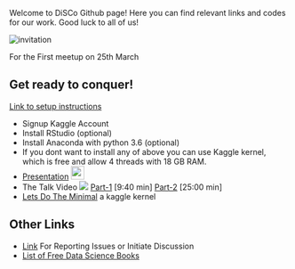 Welcome to DiSCo Github page!
Here you can find relevant links and codes for our work.
Good luck to all of us!

![invitation](https://scontent.ftlv2-1.fna.fbcdn.net/v/t31.0-8/28947888_10215734866662619_7009771567892501172_o.jpg?oh=ad7389e03daa127d47ab153a8a820817&oe=5B329E55)

For the First meetup on 25th March

## Get ready to conquer! 

[Link to setup instructions](https://github.com/DiSCoBGU/DiSCo-init/blob/master/setup.md#you-can-use-language-of-your-preference)
* Signup Kaggle Account
* Install RStudio (optional) 
* Install Anaconda with python 3.6 (optional)
* If you dont want to install any of above you can use Kaggle kernel, which is free and allow 4 threads with 18 GB RAM.
* [Presentation](https://github.com/DiSCoBGU/DiSCo-init/raw/master/DiSCo-25thMarch-Presentation.pdf) <img src="https://cdn2.iconfinder.com/data/icons/picons-basic-3/57/basic3-019_presentation_keynote-512.png" height="24">
* The Talk Video <img src="https://cdn3.iconfinder.com/data/icons/unicons-vector-icons-pack/32/youtube-24.png"> [Part-1](https://photos.app.goo.gl/EvrPc9iqJAylBZwg2) [9:40 min] [Part-2](https://photos.app.goo.gl/an4UoYXfn03TlbOO2) [25:00 min] 
* [Lets Do The Minimal](https://www.kaggle.com/mineshjethva/let-s-do-the-minimal) a kaggle kernel

## Other Links
* [Link](https://github.com/DiSCoBGU/Practice-and-Discuss/blob/master/README.md#practice-and-discuss) For Reporting Issues or Initiate Discussion
* [List of Free Data Science Books](https://github.com/DiSCoBGU/DiSCo-init/blob/master/free-data-science-books.md#free-data-science-books)
